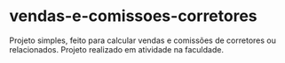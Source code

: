 # vendas-e-comissoes-corretores

Projeto simples, feito para calcular vendas e comissões de corretores ou relacionados.
Projeto realizado em atividade na faculdade.
